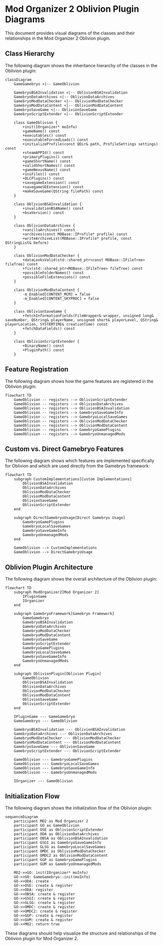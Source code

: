 # Mod Organizer 2 Oblivion Plugin Diagrams

This document provides visual diagrams of the classes and their relationships in the Mod Organizer 2 Oblivion plugin.

## Class Hierarchy

The following diagram shows the inheritance hierarchy of the classes in the Oblivion plugin:

```mermaid
classDiagram
    GameGamebryo <|-- GameOblivion
    
    GamebryoBSAInvalidation <|-- OblivionBSAInvalidation
    GamebryoDataArchives <|-- OblivionDataArchives
    GamebryoModDataChecker <|-- OblivionModDataChecker
    GamebryoModDataContent <|-- OblivionModDataContent
    GamebryoSaveGame <|-- OblivionSaveGame
    GamebryoScriptExtender <|-- OblivionScriptExtender
    
    class GameOblivion {
        +init(IOrganizer* moInfo)
        +gameName() const
        +executables() const
        +executableForcedLoads() const
        +initializeProfile(const QDir& path, ProfileSettings settings) const
        +steamAPPId() const
        +primaryPlugins() const
        +gameShortName() const
        +validShortNames() const
        +gameNexusName() const
        +iniFiles() const
        +DLCPlugins() const
        +savegameExtension() const
        +savegameSEExtension() const
        +makeSaveGame(QString filePath) const
    }
    
    class OblivionBSAInvalidation {
        +invalidationBSAName() const
        +bsaVersion() const
    }
    
    class OblivionDataArchives {
        +vanillaArchives() const
        +archives(const MOBase::IProfile* profile) const
        +writeArchiveList(MOBase::IProfile* profile, const QStringList& before)
    }
    
    class OblivionModDataChecker {
        +dataLooksValid(std::shared_ptr<const MOBase::IFileTree> fileTree) const
        +fix(std::shared_ptr<MOBase::IFileTree> fileTree) const
        +possibleFolderNames() const
        +possibleFileExtensions() const
    }
    
    class OblivionModDataContent {
        -m_Enabled[CONTENT_MCM] = false
        -m_Enabled[CONTENT_SKYPROC] = false
    }
    
    class OblivionSaveGame {
        +fetchInformationFields(FileWrapper& wrapper, unsigned long& saveNumber, QString& playerName, unsigned short& playerLevel, QString& playerLocation, SYSTEMTIME& creationTime) const
        +fetchDataFields() const
    }
    
    class OblivionScriptExtender {
        +BinaryName() const
        +PluginPath() const
    }
```

## Feature Registration

The following diagram shows how the game features are registered in the Oblivion plugin:

```mermaid
flowchart TD
    GameOblivion -- registers --> OblivionScriptExtender
    GameOblivion -- registers --> OblivionDataArchives
    GameOblivion -- registers --> OblivionBSAInvalidation
    GameOblivion -- registers --> GamebryoSaveGameInfo
    GameOblivion -- registers --> GamebryoLocalSaveGames
    GameOblivion -- registers --> OblivionModDataChecker
    GameOblivion -- registers --> OblivionModDataContent
    GameOblivion -- registers --> GamebryoGamePlugins
    GameOblivion -- registers --> GamebryoUnmanagedMods
```

## Custom vs. Direct Gamebryo Features

The following diagram shows which features are implemented specifically for Oblivion and which are used directly from the Gamebryo framework:

```mermaid
flowchart TD
    subgraph CustomImplementations[Custom Implementations]
        OblivionBSAInvalidation
        OblivionDataArchives
        OblivionModDataChecker
        OblivionModDataContent
        OblivionSaveGame
        OblivionScriptExtender
    end
    
    subgraph DirectGamebryoUsage[Direct Gamebryo Usage]
        GamebryoGamePlugins
        GamebryoLocalSaveGames
        GamebryoSaveGameInfo
        GamebryoUnmanagedMods
    end
    
    GameOblivion --> CustomImplementations
    GameOblivion --> DirectGamebryoUsage
```

## Oblivion Plugin Architecture

The following diagram shows the overall architecture of the Oblivion plugin:

```mermaid
flowchart TD
    subgraph ModOrganizer2[Mod Organizer 2]
        IPluginGame
        IOrganizer
    end
    
    subgraph GamebryoFramework[Gamebryo Framework]
        GameGamebryo
        GamebryoBSAInvalidation
        GamebryoDataArchives
        GamebryoModDataChecker
        GamebryoModDataContent
        GamebryoSaveGame
        GamebryoScriptExtender
        GamebryoGamePlugins
        GamebryoLocalSaveGames
        GamebryoSaveGameInfo
        GamebryoUnmanagedMods
    end
    
    subgraph OblivionPlugin[Oblivion Plugin]
        GameOblivion
        OblivionBSAInvalidation
        OblivionDataArchives
        OblivionModDataChecker
        OblivionModDataContent
        OblivionSaveGame
        OblivionScriptExtender
    end
    
    IPluginGame --- GameGamebryo
    GameGamebryo --- GameOblivion
    
    GamebryoBSAInvalidation --- OblivionBSAInvalidation
    GamebryoDataArchives --- OblivionDataArchives
    GamebryoModDataChecker --- OblivionModDataChecker
    GamebryoModDataContent --- OblivionModDataContent
    GamebryoSaveGame --- OblivionSaveGame
    GamebryoScriptExtender --- OblivionScriptExtender
    
    GameOblivion --- GamebryoGamePlugins
    GameOblivion --- GamebryoLocalSaveGames
    GameOblivion --- GamebryoSaveGameInfo
    GameOblivion --- GamebryoUnmanagedMods
    
    IOrganizer --- GameOblivion
```

## Initialization Flow

The following diagram shows the initialization flow of the Oblivion plugin:

```mermaid
sequenceDiagram
    participant MO2 as Mod Organizer 2
    participant GO as GameOblivion
    participant OSE as OblivionScriptExtender
    participant ODA as OblivionDataArchives
    participant OBSA as OblivionBSAInvalidation
    participant GSGI as GamebryoSaveGameInfo
    participant GLSG as GamebryoLocalSaveGames
    participant OMDC as OblivionModDataChecker
    participant OMDC2 as OblivionModDataContent
    participant GGP as GamebryoGamePlugins
    participant GUM as GamebryoUnmanagedMods
    
    MO2->>GO: init(IOrganizer* moInfo)
    GO->>GO: GameGamebryo::init(moInfo)
    GO->>ODA: create
    GO->>OSE: create & register
    GO->>ODA: register
    GO->>OBSA: create & register
    GO->>GSGI: create & register
    GO->>GLSG: create & register
    GO->>OMDC: create & register
    GO->>OMDC2: create & register
    GO->>GGP: create & register
    GO->>GUM: create & register
    GO->>MO2: return true
```

These diagrams should help visualize the structure and relationships of the Oblivion plugin for Mod Organizer 2.
